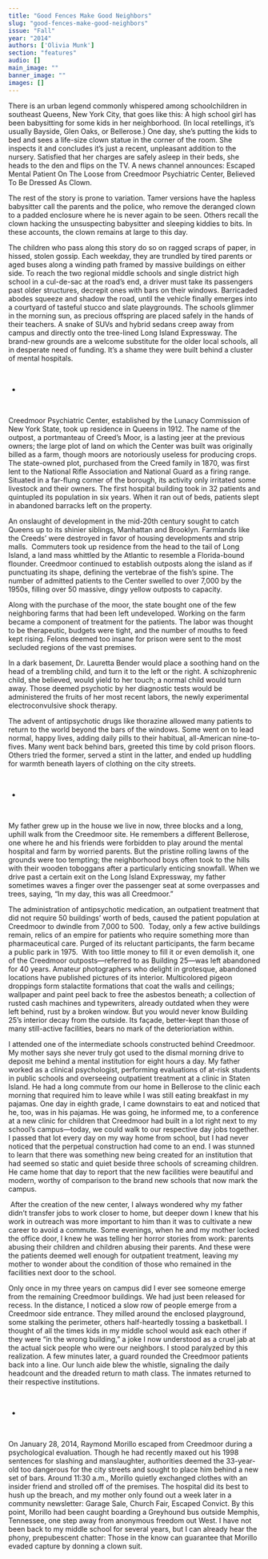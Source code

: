 ```yaml
---
title: "Good Fences Make Good Neighbors"
slug: "good-fences-make-good-neighbors"
issue: "Fall"
year: "2014"
authors: ['Olivia Munk']
section: "features"
audio: []
main_image: ""
banner_image: ""
images: []
---
```

There is an urban legend commonly whispered among schoolchildren in southeast Queens, New York City, that goes like this: A high school girl has been babysitting for some kids in her neighborhood. (In local retellings, it’s usually Bayside, Glen Oaks, or Bellerose.) One day, she’s putting the kids to bed and sees a life-size clown statue in the corner of the room. She inspects it and concludes it’s just a recent, unpleasant addition to the nursery. Satisfied that her charges are safely asleep in their beds, she heads to the den and flips on the TV. A news channel announces: Escaped Mental Patient On The Loose from Creedmoor Psychiatric Center, Believed To Be Dressed As Clown. 

The rest of the story is prone to variation. Tamer versions have the hapless babysitter call the parents and the police, who remove the deranged clown to a padded enclosure where he is never again to be seen. Others recall the clown hacking the unsuspecting babysitter and sleeping kiddies to bits. In these accounts, the clown remains at large to this day. 

The children who pass along this story do so on ragged scraps of paper, in hissed, stolen gossip. Each weekday, they are trundled by tired parents or aged buses along a winding path framed by massive buildings on either side. To reach the two regional middle schools and single district high school in a cul-de-sac at the road’s end, a driver must take its passengers past older structures, decrepit ones with bars on their windows. Barricaded abodes squeeze and shadow the road, until the vehicle finally emerges into a courtyard of tasteful stucco and slate playgrounds. The schools glimmer in the morning sun, as precious offspring are placed safely in the hands of their teachers. A snake of SUVs and hybrid sedans creep away from campus and directly onto the tree-lined Long Island Expressway. The brand-new grounds are a welcome substitute for the older local schools, all in desperate need of funding. It’s a shame they were built behind a cluster of mental hospitals.

 

*

 

Creedmoor Psychiatric Center, established by the Lunacy Commission of New York State, took up residence in Queens in 1912. The name of the outpost, a portmanteau of Creed’s Moor, is a lasting jeer at the previous owners; the large plot of land on which the Center was built was originally billed as a farm, though moors are notoriously useless for producing crops. The state-owned plot, purchased from the Creed family in 1870, was first lent to the National Rifle Association and National Guard as a firing range. Situated in a far-flung corner of the borough, its activity only irritated some livestock and their owners. The first hospital building took in 32 patients and quintupled its population in six years. When it ran out of beds, patients slept in abandoned barracks left on the property. 

An onslaught of development in the mid-20th century sought to catch Queens up to its shinier siblings, Manhattan and Brooklyn. Farmlands like the Creeds’ were destroyed in favor of housing developments and strip malls.  Commuters took up residence from the head to the tail of Long Island, a land mass whittled by the Atlantic to resemble a Florida-bound flounder. Creedmoor continued to establish outposts along the island as if punctuating its shape, defining the vertebrae of the fish’s spine. The number of admitted patients to the Center swelled to over 7,000 by the 1950s, filling over 50 massive, dingy yellow outposts to capacity. 

Along with the purchase of the moor, the state bought one of the few neighboring farms that had been left undeveloped. Working on the farm became a component of treatment for the patients. The labor was thought to be therapeutic, budgets were tight, and the number of mouths to feed kept rising. Felons deemed too insane for prison were sent to the most secluded regions of the vast premises. 

In a dark basement, Dr. Lauretta Bender would place a soothing hand on the head of a trembling child, and turn it to the left or the right. A schizophrenic child, she believed, would yield to her touch; a normal child would turn away. Those deemed psychotic by her diagnostic tests would be administered the fruits of her most recent labors, the newly experimental electroconvulsive shock therapy.

The advent of antipsychotic drugs like thorazine allowed many patients to return to the world beyond the bars of the windows. Some went on to lead normal, happy lives, adding daily pills to their habitual, all-American nine-to-fives. Many went back behind bars, greeted this time by cold prison floors. Others tried the former, served a stint in the latter, and ended up huddling for warmth beneath layers of clothing on the city streets. 

 

*

 

My father grew up in the house we live in now, three blocks and a long, uphill walk from the Creedmoor site. He remembers a different Bellerose, one where he and his friends were forbidden to play around the mental hospital and farm by worried parents. But the pristine rolling lawns of the grounds were too tempting; the neighborhood boys often took to the hills with their wooden toboggans after a particularly enticing snowfall. When we drive past a certain exit on the Long Island Expressway, my father sometimes waves a finger over the passenger seat at some overpasses and trees, saying, “In my day, this was all Creedmoor.” 

The administration of antipsychotic medication, an outpatient treatment that did not require 50 buildings’ worth of beds, caused the patient population at Creedmoor to dwindle from 7,000 to 500.  Today, only a few active buildings remain, relics of an empire for patients who require something more than pharmaceutical care. Purged of its reluctant participants, the farm became a public park in 1975.  With too little money to fill it or even demolish it, one of the Creedmoor outposts—referred to as Building 25—was left abandoned for 40 years. Amateur photographers who delight in grotesque, abandoned locations have published pictures of its interior. Multicolored pigeon droppings form stalactite formations that coat the walls and ceilings; wallpaper and paint peel back to free the asbestos beneath; a collection of rusted cash machines and typewriters, already outdated when they were left behind, rust by a broken window. But you would never know Building 25’s interior decay from the outside. Its façade, better-kept than those of many still-active facilities, bears no mark of the deterioriation within. 

I attended one of the intermediate schools constructed behind Creedmoor. My mother says she never truly got used to the dismal morning drive to deposit me behind a mental institution for eight hours a day. My father worked as a clinical psychologist, performing evaluations of at-risk students in public schools and overseeing outpatient treatment at a clinic in Staten Island. He had a long commute from our home in Bellerose to the clinic each morning that required him to leave while I was still eating breakfast in my pajamas. One day in eighth grade, I came downstairs to eat and noticed that he, too, was in his pajamas. He was going, he informed me, to a conference at a new clinic for children that Creedmoor had built in a lot right next to my school’s campus—today, we could walk to our respective day jobs together. I passed that lot every day on my way home from school, but I had never noticed that the perpetual construction had come to an end. I was stunned to learn that there was something new being created for an institution that had seemed so static and quiet beside three schools of screaming children. He came home that day to report that the new facilities were beautiful and modern, worthy of comparison to the brand new schools that now mark the campus. 

 After the creation of the new center, I always wondered why my father didn’t transfer jobs to work closer to home, but deeper down I knew that his work in outreach was more important to him than it was to cultivate a new career to avoid a commute. Some evenings, when he and my mother locked the office door, I knew he was telling her horror stories from work: parents abusing their children and children abusing their parents. And these were the patients deemed well enough for outpatient treatment, leaving my mother to wonder about the condition of those who remained in the facilities next door to the school. 

Only once in my three years on campus did I ever see someone emerge from the remaining Creedmoor buildings. We had just been released for recess. In the distance, I noticed a slow row of people emerge from a Creedmoor side entrance. They milled around the enclosed playground, some stalking the perimeter, others half-heartedly tossing a basketball. I thought of all the times kids in my middle school would ask each other if they were “in the wrong building,” a joke I now understood as a cruel jab at the actual sick people who were our neighbors. I stood paralyzed by this realization. A few minutes later, a guard rounded the Creedmoor patients back into a line. Our lunch aide blew the whistle, signaling the daily headcount and the dreaded return to math class. The inmates returned to their respective institutions. 

 

*

 

On January 28, 2014, Raymond Morillo escaped from Creedmoor during a psychological evaluation. Though he had recently maxed out his 1998 sentences for slashing and manslaughter, authorities deemed the 33-year-old too dangerous for the city streets and sought to place him behind a new set of bars. Around 11:30 a.m., Morillo quietly exchanged clothes with an insider friend and strolled off of the premises. The hospital did its best to hush up the breach, and my mother only found out a week later in a community newsletter: Garage Sale, Church Fair, Escaped Convict. By this point, Morillo had been caught boarding a Greyhound bus outside Memphis, Tennessee, one step away from anonymous freedom out West. I have not been back to my middle school for several years, but I can already hear the phony, prepubescent chatter: Those in the know can guarantee that Morillo evaded capture by donning a clown suit.  

